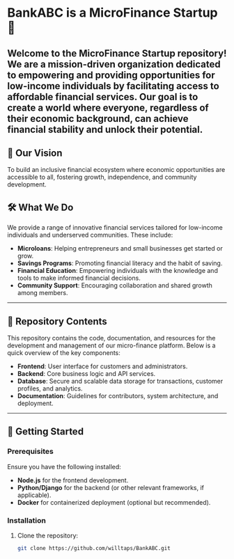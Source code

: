 # BankABC is a MicroFinance Startup 🚀
Welcome to the MicroFinance Startup repository!  
We are a mission-driven organization dedicated to **empowering and providing opportunities for low-income individuals** by facilitating access to affordable financial services. Our goal is to create a world where everyone, regardless of their economic background, can achieve financial stability and unlock their potential.
---
## 🌟 Our Vision
To build an inclusive financial ecosystem where economic opportunities are accessible to all, fostering growth, independence, and community development.
## 🛠️ What We Do
We provide a range of innovative financial services tailored for low-income individuals and underserved communities. These include:
- **Microloans**: Helping entrepreneurs and small businesses get started or grow.
- **Savings Programs**: Promoting financial literacy and the habit of saving.
- **Financial Education**: Empowering individuals with the knowledge and tools to make informed financial decisions.
- **Community Support**: Encouraging collaboration and shared growth among members.
---
## 📂 Repository Contents
This repository contains the code, documentation, and resources for the development and management of our micro-finance platform. Below is a quick overview of the key components:
- **Frontend**: User interface for customers and administrators.
- **Backend**: Core business logic and API services.
- **Database**: Secure and scalable data storage for transactions, customer profiles, and analytics.
- **Documentation**: Guidelines for contributors, system architecture, and deployment.
---
## 🚀 Getting Started
### Prerequisites
Ensure you have the following installed:
- **Node.js** for the frontend development.
- **Python/Django** for the backend (or other relevant frameworks, if applicable).
- **Docker** for containerized deployment (optional but recommended).
### Installation
1. Clone the repository:
   ```bash
   git clone https://github.com/willtaps/BankABC.git
